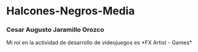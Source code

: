 # Halcones-Negros-Media

### Cesar Augusto Jaramillo Orozco 
<p>
Mi rol en la actividad de desarrollo de videojuegos es *FX Artist - Games*
</p>
